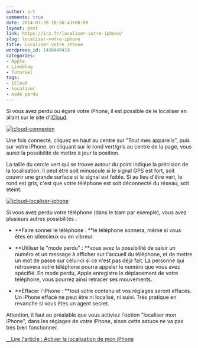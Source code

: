 ```yaml
---
author: art
comments: true
date: 2014-07-28 10:58:43+00:00
layout: post
link: https://irz.fr/localiser-votre-iphone/
slug: localiser-votre-iphone
title: Localiser votre iPhone
wordpress_id: 1438449419
categories:
- Apple
- Liveblog
- Tutoriel
tags:
- iCloud
- localiser
- mode perdu
---
```


Si vous avez perdu ou égaré votre iPhone, il est possible de le localiser en allant sur le site d'[iCloud](http://icloud.com).

[![icloud-connexion](https://static.irz.fr/2014/07/icloud-connexion-640x416.png)](https://irz.fr/recherche?q=icloud-connexion)

Une fois connecté, cliquez en haut au centre sur "Tout mes appareils", puis sur votre iPhone. en cliquant sur le rond vert/gris au centre de la page, vous aurez la possibilité de mettre à jour la position.

La taille du cercle vert qui se trouve autour du point indique la précision de la localisation. Il peut être soit minuscule si le signal GPS est fort, soit couvrir une grande surface si le signal est faible. Si au lieu d'être vert, le rond est gris, c'est que votre téléphone est soit déconnecté du réseau, soit éteint.

[![icloud-localiser-iphone](https://static.irz.fr/2014/07/icloud-localiser-iphone-640x416.png)](https://irz.fr/recherche?q=icloud-localiser-iphone)

Si vous avez perdu votre téléphone (dans le tram par exemple), vous avez plusieurs autres possibilités :



	
  * **Faire sonner le téléphone : **le téléphone sonnera, même si vous êtes en silencieux ou en vibreur.

	
  * **Utiliser le "mode perdu" : **vous avez la possibilité de saisir un numéro et un message à afficher sur l'accueil du téléphone, et de mettre un mot de passe sur celui-ci si ce n'est pas déjà fait. La personne qui retrouvera votre téléphone pourra appeler le numéro que vous avez spécifié. En mode perdu, Apple enregistre le déplacement de votre téléphone, vous pourrez ainsi retracer ses mouvements.

	
  * **Effacer l'iPhone : **tout votre contenu et vos réglages seront effacés. Un iPhone effacé ne peut être ni localisé, ni suivi. Très pratique en revanche si vous êtes un agent secret.


Attention, il faut au préalable que vous activiez l'option "localiser mon iPhone", dans les réglages de votre iPhone, sinon cette astuce ne va pas très bien fonctionner.

[__Lire l'article : Activer la localisation de mon iPhone](http://irz.fr/activer-localisation-iphone/)

